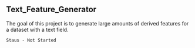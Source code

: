 Text_Feature_Generator
----------------------

The goal of this project is to generate large amounts of derived features for a
dataset with a text field.

```
Staus - Not Started
```

